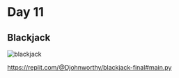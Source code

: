 # Day 11

## Blackjack

![blackjack](blackjack.gif)

https://replit.com/@Djohnworthy/blackjack-final#main.py

